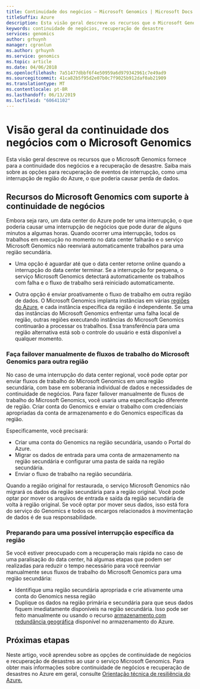 ```yaml
---
title: Continuidade dos negócios – Microsoft Genomics | Microsoft Docs
titleSuffix: Azure
description: Esta visão geral descreve os recursos que o Microsoft Genomics fornece para a continuidade dos negócios e a recuperação de desastre. Saiba mais sobre as opções para recuperação de eventos de interrupção, como uma interrupção de região do Azure, o que poderia causar perda de dados.
keywords: continuidade de negócios, recuperação de desastre
services: genomics
author: grhuynh
manager: cgronlun
ms.author: grhuynh
ms.service: genomics
ms.topic: article
ms.date: 04/06/2018
ms.openlocfilehash: 7a51477dbbf6f4e50959a6d979342961c7e49ad9
ms.sourcegitcommit: 41ca82b5f95d2e07b0c7f9025b912daf0ab21909
ms.translationtype: MT
ms.contentlocale: pt-BR
ms.lasthandoff: 06/13/2019
ms.locfileid: "60641102"
---
```

# <a name="overview-of-business-continuity-with-microsoft-genomics"></a>Visão geral da continuidade dos negócios com o Microsoft Genomics
Esta visão geral descreve os recursos que o Microsoft Genomics fornece para a continuidade dos negócios e a recuperação de desastre. Saiba mais sobre as opções para recuperação de eventos de interrupção, como uma interrupção de região do Azure, o que poderia causar perda de dados. 


## <a name="microsoft-genomics-features-that-support-business-continuity"></a>Recursos do Microsoft Genomics com suporte à continuidade de negócios 
Embora seja raro, um data center do Azure pode ter uma interrupção, o que poderia causar uma interrupção de negócios que pode durar de alguns minutos a algumas horas. Quando ocorrer uma interrupção, todos os trabalhos em execução no momento no data center falharão e o serviço Microsoft Genomics não reenviará automaticamente trabalhos para uma região secundária. 

* Uma opção é aguardar até que o data center retorne online quando a interrupção do data center terminar. Se a interrupção for pequena, o serviço Microsoft Genomics detectará automaticamente os trabalhos com falha e o fluxo de trabalho será reiniciado automaticamente.

* Outra opção é enviar proativamente o fluxo de trabalho em outra região de dados. O Microsoft Genomics implanta instâncias em várias [regiões do Azure](https://azure.microsoft.com/regions/services/), e cada instância específica da região é independente. Se uma das instâncias do Microsoft Genomics enfrentar uma falha local de região, outras regiões executando instâncias do Microsoft Genomics continuarão a processar os trabalhos. Essa transferência para uma região alternativa está sob o controle do usuário e está disponível a qualquer momento.


### <a name="manually-failover-microsoft-genomics-workflows-to-another-region"></a>Faça failover manualmente de fluxos de trabalho do Microsoft Genomics para outra região
No caso de uma interrupção do data center regional, você pode optar por enviar fluxos de trabalho do Microsoft Genomics em uma região secundária, com base em soberania individual de dados e necessidades de continuidade de negócios. Para fazer failover manualmente de fluxos de trabalho do Microsoft Genomics, você usaria uma especificação diferente de região. Criar conta do Genomics e enviar o trabalho com credenciais apropriadas da conta de armazenamento e do Genomics específicas da região.

Especificamente, você precisará:
* Criar uma conta do Genomics na região secundária, usando o Portal do Azure. 
* Migrar os dados de entrada para uma conta de armazenamento na região secundária e configurar uma pasta de saída na região secundária.
* Enviar o fluxo de trabalho na região secundária.

Quando a região original for restaurada, o serviço Microsoft Genomics não migrará os dados da região secundária para a região original. Você pode optar por mover os arquivos de entrada e saída da região secundária de volta à região original.  Se você optar por mover seus dados, isso está fora do serviço do Genomics e todos os encargos relacionados à movimentação de dados é de sua responsabilidade. 

### <a name="preparing-for-a-possible-region-specific-outage"></a>Preparando para uma possível interrupção específica da região
Se você estiver preocupado com a recuperação mais rápida no caso de uma paralisação do data center, há algumas etapas que podem ser realizadas para reduzir o tempo necessário para você reenviar manualmente seus fluxos de trabalho do Microsoft Genomics para uma região secundária:

* Identifique uma região secundária apropriada e crie ativamente uma conta do Genomics nessa região
* Duplique os dados na região primária e secundária para que seus dados fiquem imediatamente disponíveis na região secundária. Isso pode ser feito manualmente ou usando o recurso [armazenamento com redundância geográfica](https://docs.microsoft.com/azure/storage/common/storage-redundancy) disponível no armazenamento do Azure. 

## <a name="next-steps"></a>Próximas etapas
Neste artigo, você aprendeu sobre as opções de continuidade de negócios e recuperação de desastres ao usar o serviço Microsoft Genomics. Para obter mais informações sobre continuidade de negócios e recuperação de desastres no Azure em geral, consulte [Orientação técnica de resiliência do Azure.](https://docs.microsoft.com/azure/architecture/resiliency/recovery-loss-azure-region) 